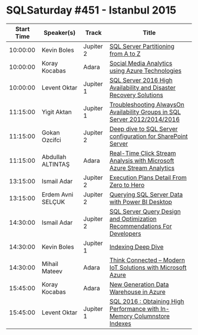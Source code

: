 # SQLSaturday #451 - Istanbul 2015
Start Time|Speaker(s)|Track|Title
---|---|---|---
10:00:00|Kevin Boles|Jupiter 2|[SQL Server Partitioning from A to Z](40382.md)
10:00:00|Koray Kocabas|Adara|[Social Media Analytics using Azure Technologies](40679.md)
10:00:00|Levent Oktar|Jupiter 1|[SQL Server 2016 High Availability and Disaster Recovery Solutions](41672.md)
11:15:00|Yigit Aktan|Jupiter 1|[Troubleshooting AlwaysOn Availability Groups in SQL Server 2012/2014/2016](38192.md)
11:15:00|Gokan Ozcifci|Jupiter 2|[Deep dive to SQL Server configuration for SharePoint Server](40492.md)
11:15:00|Abdullah ALTINTAŞ|Adara|[Real-Time Click Stream Analysis with Microsoft Azure Stream Analytics](41767.md)
13:15:00|Ismail Adar|Jupiter 2|[Execution Plans Detail From Zero to Hero](38326.md)
13:15:00|Erdem Avni SELÇUK|Jupiter 2|[Querying SQL Server Data with Power BI Desktop](41038.md)
14:30:00|Ismail Adar|Jupiter 2|[SQL Server Query Design and Optimization Recommendations For Developers](38329.md)
14:30:00|Kevin Boles|Jupiter 1|[Indexing Deep Dive](40383.md)
14:30:00|Mihail Mateev|Adara|[Think Connected – Modern IoT Solutions with Microsoft Azure](41454.md)
15:45:00|Koray Kocabas|Adara|[New Generation Data Warehouse in Azure](40680.md)
15:45:00|Levent Oktar|Jupiter 1|[SQL 2016 : Obtaining High Performance with In-Memory Columnstore Indexes](41673.md)
